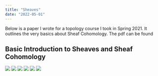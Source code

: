 ```yaml
---
title: "Sheaves"
date: "2022-05-01"
---
```


Below is a paper I wrote for a topology course I took in Spring 2021. It outlines the very basics about Sheaf Cohomology. The pdf can be found

<!-- <a href="https://ad-site.netlify.app/static/Sheaf_Cohomology_Intro.pdf">here.</a> -->

## Basic Introduction to Sheaves and Sheaf Cohomology

![](../../../images/2022_04_12_Sheaves/page1.png)
![](../../../images/2022_04_12_Sheaves/page2.png)
![](../../../images/2022_04_12_Sheaves/page3.png)
![](../../../images/2022_04_12_Sheaves/page4.png)
![](../../../images/2022_04_12_Sheaves/page5.png)
![](../../../images/2022_04_12_Sheaves/page6.png)
